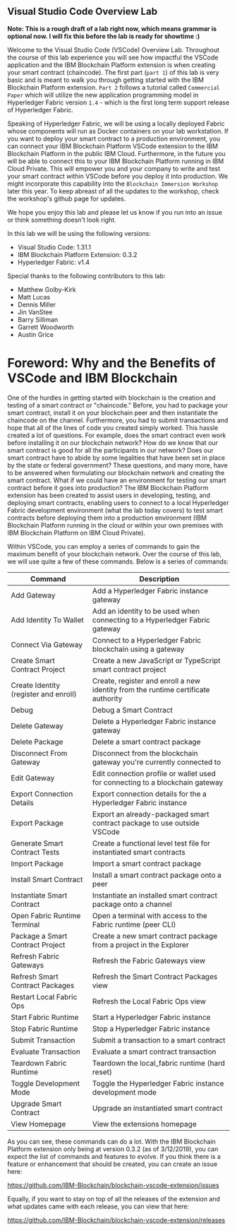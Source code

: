 
Visual Studio Code Overview Lab
---

**Note: This is a rough draft of a lab right now, which means grammar is
optional now. I will fix this before the lab is ready for showtime :)**

Welcome to the Visual Studio Code (VSCode) Overview Lab. Throughout the
course of this lab experience you will see how impactful the VSCode
application and the IBM Blockchain Platform extension is when creating
your smart contract (chaincode). The first part (`part 1`) of this lab
is very basic and is meant to walk you through getting started with the
IBM Blockchain Platform extension. `Part 2` follows a tutorial called
`Commercial Paper` which will utilize the new application programming
model in Hyperledger Fabric version `1.4` - which is the first long term
support release of Hyperledger Fabric.

Speaking of Hyperledger Fabric, we will be using a locally deployed
Fabric whose components will run as Docker containers on your lab
workstation. If you want to deploy your smart contract to a production
environment, you can connect your IBM Blockchain Platform VSCode
extension to the IBM Blockchain Platform in the public IBM Cloud.
Furthermore, in the future you will be able to connect this to your IBM
Blockchain Platform running in IBM Cloud Private. This will empower you
and your company to write and test your smart contract within VSCode
before you deploy it into production. We might incorporate this
capability into the `Blockchain Immersion Workshop` later this year. To
keep abreast of all the updates to the workshop, check the workshop\'s
github page for updates.

We hope you enjoy this lab and please let us know if you run into an
issue or think something doesn\'t look right.

In this lab we will be using the following versions:

-   Visual Studio Code: 1.31.1
-   IBM Blockchain Platform Extension: 0.3.2
-   Hyperledger Fabric: v1.4

Special thanks to the following contributors to this lab:

-   Matthew Golby-Kirk
-   Matt Lucas
-   Dennis Miller
-   Jin VanStee
-   Barry Silliman
-   Garrett Woodworth
-   Austin Grice

Foreword: Why and the Benefits of VSCode and IBM Blockchain
===========================================================

One of the hurdles in getting started with blockchain is the creation
and testing of a smart contract or \"chaincode.\" Before, you had to
package your smart contract, install it on your blockchain peer and then
instantiate the chaincode on the channel. Furthermore, you had to submit
transactions and hope that all of the lines of code you created simply
worked. This hassle created a lot of questions. For example, does the
smart contract even work before installing it on our blockchain network?
How do we know that our smart contract is good for all the participants
in our network? Does our smart contract have to abide by some legalities
that have been set in place by the state or federal government? These
questions, and many more, have to be answered when formulating our
blockchain network and creating the smart contract. What if we could
have an environment for testing our smart contract before it goes into
production? The IBM Blockchain Platform extension has been created to
assist users in developing, testing, and deploying smart contracts,
enabling users to connect to a local Hyperledger Fabric development
environment (what the lab today covers) to test smart contracts before
deploying them into a production environment (IBM Blockchain Platform
running in the cloud or within your own premises with IBM Blockchain
Platform on IBM Cloud Private).

Within VSCode, you can employ a series of commands to gain the maximum
benefit of your blockchain network. Over the course of this lab, we will
use quite a few of these commands. Below is a series of commands:

| Command                               | Description                                                                       |
|---------------------------------------|-----------------------------------------------------------------------------------|
| Add Gateway                           | Add a Hyperledger Fabric instance gateway                                         |
| Add Identity To Wallet                | Add an identity to be used when connecting to a Hyperledger Fabric gateway        |
| Connect Via Gateway                   | Connect to a Hyperledger Fabric blockchain using a gateway                        |
| Create Smart Contract Project         | Create a new JavaScript or TypeScript smart contract project                      |
| Create Identity (register and enroll) | Create, register and enroll a new identity from the runtime certificate authority |
| Debug                                 | Debug a Smart Contract                                                            |
| Delete Gateway                        | Delete a Hyperledger Fabric instance gateway                                      |
| Delete Package                        | Delete a smart contract package                                                   |
| Disconnect From Gateway               | Disconnect from the blockchain gateway you're currently connected to              |
| Edit Gateway                          | Edit connection profile or wallet used for connecting to a blockchain gateway     |
| Export Connection Details             | Export connection details for the a Hyperledger Fabric instance                   |
| Export Package                        | Export an already-packaged smart contract package to use outside VSCode           |
| Generate Smart Contract Tests         | Create a functional level test file for instantiated smart contracts              |
| Import Package                        | Import a smart contract package                                                   |
| Install Smart Contract                | Install a smart contract package onto a peer                                      |
| Instantiate Smart Contract            | Instantiate an installed smart contract package onto a channel                    |
| Open Fabric Runtime Terminal          | Open a terminal with access to the Fabric runtime (peer CLI)                      |
| Package a Smart Contract Project      | Create a new smart contract package from a project in the Explorer                |
| Refresh Fabric Gateways               | Refresh the Fabric Gateways view                                                  |
| Refresh Smart Contract Packages       | Refresh the Smart Contract Packages view                                          |
| Restart Local Fabric Ops              | Refresh the Local Fabric Ops view                                                 |
| Start Fabric Runtime                  | Start a Hyperledger Fabric instance                                               |
| Stop Fabric Runtime                   | Stop a Hyperledger Fabric instance                                                |
| Submit Transaction                    | Submit a transaction to a smart contract                                          |
| Evaluate Transaction                  | Evaluate a smart contract transaction                                             |
| Teardown Fabric Runtime               | Teardown the local_fabric runtime (hard reset)                                    |
| Toggle Development Mode               | Toggle the Hyperledger Fabric instance development mode                           |
| Upgrade Smart Contract                | Upgrade an instantiated smart contract                                            |
| View Homepage                         | View the extensions homepage                                                      |

As you can see, these commands can do a lot. With the IBM Blockchain
Platform extension only being at version 0.3.2 (as of 3/12/2019), you
can expect the list of commands and features to evolve. If you think
there is a feature or enhancement that should be created, you can create
an issue here:

<https://github.com/IBM-Blockchain/blockchain-vscode-extension/issues>

Equally, if you want to stay on top of all the releases of the extension
and what updates came with each release, you can view that here:

<https://github.com/IBM-Blockchain/blockchain-vscode-extension/releases>